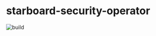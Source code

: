 # starboard-security-operator

![build](https://github.com/aquasecurity/starboard-security-operator/workflows/build/badge.svg)

